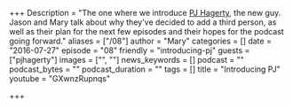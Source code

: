 +++
Description = "The one where we introduce [PJ Hagerty](https://twitter.com/aspleenic), the new guy. Jason and Mary talk about why they've decided to add a third person, as well as their plan for the next few episodes and their hopes for the podcast going forward."
aliases = ["/08"]
author = "Mary"
categories = []
date = "2016-07-27"
episode = "08"
friendly = "introducing-pj"
guests = ["pjhagerty"]
images = ["", ""]
news_keywords = []
podcast = ""
podcast_bytes = ""
podcast_duration = ""
tags = []
title = "Introducing PJ"
youtube = "GXwnzRupnqs"

+++
